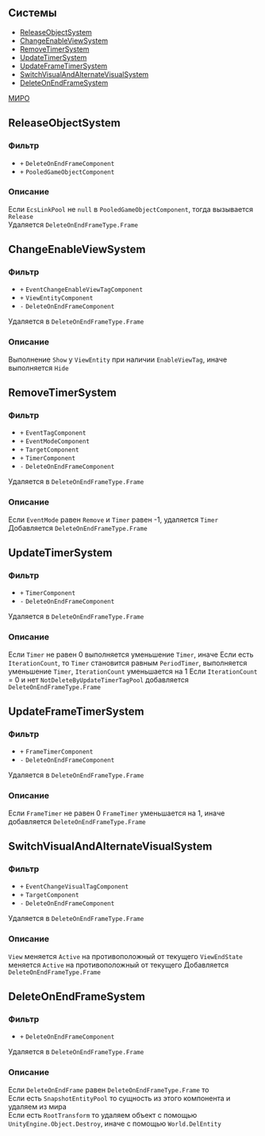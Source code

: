 ## Системы

- [ReleaseObjectSystem](#ReleaseObjectSystem)
- [ChangeEnableViewSystem](#ChangeEnableViewSystem)
- [RemoveTimerSystem](#RemoveTimerSystem)
- [UpdateTimerSystem](#UpdateTimerSystem)
- [UpdateFrameTimerSystem](#UpdateFrameTimerSystem)
- [SwitchVisualAndAlternateVisualSystem](#SwitchVisualAndAlternateVisualSystem)
- [DeleteOnEndFrameSystem](#DeleteOnEndFrameSystem)

[МИРО](https://miro.com/app/board/uXjVPrjYGFk=/?moveToWidget=3458764605611778059&cot=10)

## ReleaseObjectSystem

### Фильтр

- `+` `DeleteOnEndFrameComponent`
- `+` `PooledGameObjectComponent`

### Описание

Если `EcsLinkPool` не `null` в `PooledGameObjectComponent`, тогда вызывается `Release`  
Удаляется `DeleteOnEndFrameType.Frame`

## ChangeEnableViewSystem

### Фильтр

- `+` `EventChangeEnableViewTagComponent`
- `+` `ViewEntityComponent`
- `-` `DeleteOnEndFrameComponent`

Удаляется в `DeleteOnEndFrameType.Frame`

### Описание

Выполнение `Show` у `ViewEntity` при наличии `EnableViewTag`, иначе выполняется `Hide`

## RemoveTimerSystem

### Фильтр

- `+` `EventTagComponent`
- `+` `EventModeComponent`
- `+` `TargetComponent`
- `+` `TimerComponent`
- `-` `DeleteOnEndFrameComponent`

Удаляется в `DeleteOnEndFrameType.Frame`

### Описание

Если `EventMode` равен `Remove` и `Timer` равен -1, удаляется `Timer`
Добавляется `DeleteOnEndFrameType.Frame`

## UpdateTimerSystem

### Фильтр

- `+` `TimerComponent`
- `-` `DeleteOnEndFrameComponent`

Удаляется в `DeleteOnEndFrameType.Frame`

### Описание

Если `Timer` не равен 0 выполняется уменьшение `Timer`, иначе
Если есть `IterationCount`, то `Timer` становится равным `PeriodTimer`, выполняется уменьшение `Timer`, `IterationCount` уменьшается на 1
Если `IterationCount` = 0 и нет `NotDeleteByUpdateTimerTagPool` добавляется `DeleteOnEndFrameType.Frame`

## UpdateFrameTimerSystem

### Фильтр

- `+` `FrameTimerComponent`
- `-` `DeleteOnEndFrameComponent`

Удаляется в `DeleteOnEndFrameType.Frame`

### Описание

Если `FrameTimer` не равен 0 `FrameTimer` уменьшается на 1, иначе добавляется `DeleteOnEndFrameType.Frame`

## SwitchVisualAndAlternateVisualSystem

### Фильтр

- `+` `EventChangeVisualTagComponent`
- `+` `TargetComponent`
- `-` `DeleteOnEndFrameComponent`

Удаляется в `DeleteOnEndFrameType.Frame`

### Описание

`View` меняется `Active` на противоположный от текущего
`ViewEndState` меняется `Active` на противоположный от текущего
Добавляется `DeleteOnEndFrameType.Frame`

## DeleteOnEndFrameSystem

### Фильтр

- `+` `DeleteOnEndFrameComponent`

Удаляется в `DeleteOnEndFrameType.Frame`

### Описание

Если `DeleteOnEndFrame` равен `DeleteOnEndFrameType.Frame` то  
Если есть `SnapshotEntityPool` то сущность из этого компонента и удаляем из мира  
Если есть `RootTransform` то удаляем объект с помощью `UnityEngine.Object.Destroy`, иначе с помощью `World.DelEntity`
